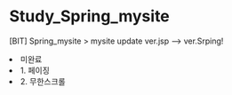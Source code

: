 # Study_Spring_mysite
 [BIT] Spring_mysite > mysite update ver.jsp --> ver.Srping!
 
 <li>미완료</li>
 <li>1. 페이징</li>
 <li>2. 무한스크롤</li>
